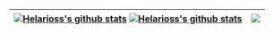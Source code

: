 | <a href="https://github.com/anuraghazra/github-readme-stats#gh-dark-mode-only"><img align="center" src="https://github-readme-stats.vercel.app/api?username=Helarioss&show_icons=true&hide_border=true&theme=jolly#gh-dark-mode-only" alt="Helarioss's github stats" /></a> <a href="https://github.com/anuraghazra/github-readme-stats#gh-light-mode-only"><img align="center" src="https://github-readme-stats.vercel.app/api?username=Helarioss&show_icons=true&hide_border=true&theme=buefy#gh-light-mode-only" alt="Helarioss's github stats" /></a>| <a href="https://github.com/anuraghazra/github-readme-stats"><img align="center" src="https://github-readme-stats.vercel.app/api/top-langs/?username=Helarioss&layout=compact&hide_border=true" /></a> |
| ------------- | ------------- |
